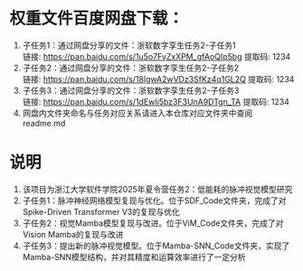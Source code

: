 # 权重文件百度网盘下载：
1. 子任务1：通过网盘分享的文件：浙软数字孪生任务2-子任务1  
链接: https://pan.baidu.com/s/1u5o7FvZxXPM_gfAoQIp5bg 提取码: 1234
2. 子任务2：通过网盘分享的文件：浙软数字孪生任务2-子任务2  
链接: https://pan.baidu.com/s/18lgwA2wVDz3SfKz4q1GL2Q 提取码: 1234
3. 子任务3：通过网盘分享的文件：浙软数字孪生任务2-子任务3  
链接: https://pan.baidu.com/s/1dEwIi5bz3F3UnA9DTgn_TA 提取码: 1234
4. 网盘内文件夹命名与任务对应关系请进入本仓库对应文件夹中查阅readme.md

# 说明
1. 该项目为浙江大学软件学院2025年夏令营任务2：低能耗的脉冲视觉模型研究
2. 子任务1：脉冲神经网络模型复现与优化。位于SDF_Code文件夹，完成了对Spike-Driven Transformer V3的复现与优化
3. 子任务2：视觉Mamba模型复现与改进。位于ViM_Code文件夹，完成了对Vision Mamba的复现与改进
4. 子任务3：提出新的脉冲视觉模型。位于Mamba-SNN_Code文件夹，实现了Mamba-SNN模型结构，并对其精度和运算效率进行了一定分析
